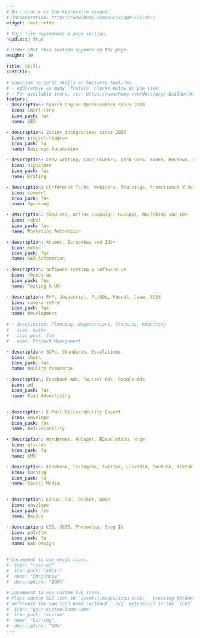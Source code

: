 ```yaml
---
# An instance of the Featurette widget.
# Documentation: https://wowchemy.com/docs/page-builder/
widget: featurette

# This file represents a page section.
headless: true

# Order that this section appears on the page.
weight: 30

title: Skills
subtitle:

# Showcase personal skills or business features.
# - Add/remove as many `feature` blocks below as you like.
# - For available icons, see: https://wowchemy.com/docs/page-builder/#icons
feature:
- description: Search Engine Optimization since 2003
  icon: chart-line
  icon_pack: fas
  name: SEO

- description: Zapier integrations since 2012
  icon: project-diagram
  icon_pack: fa
  name: Business Automation

- description: Copy writing, Case Studies, Tech Docs, Books, Reviews, Ads, Social
  icon: signature
  icon_pack: fas
  name: Writing

- description: Conference Talks, Webinars, Trainings, Promotional Videos
  icon: comment
  icon_pack: fas
  name: Speaking

- description: Simplero, Active Campaign, Hubspot, Mailchimp and 10+
  icon: robot
  icon_pack: fas
  name: Marketing Automation

- description: Xrumer, Scrapebox and 100+
  icon: meteor
  icon_pack: fas
  name: SEO Automation

- description: Software Testing & Software UX
  icon: thumbs-up
  icon_pack: fas
  name: Testing & UX

- description: PHP, Javascript, PL/SQL, Pascal, Java, SCSS
  icon: camera-retro
  icon_pack: fas
  name: Development

# - description: Planning, Negotiations, Tracking, Reporting
#   icon: tasks
#   icon_pack: fas
#   name: Project Management

- description: SOPs, Standards, Escalations
  icon: check
  icon_pack: fas
  name: Quality Assurance

- description: Facebook Ads, Twitter Ads, Google Ads
  icon: ad
  icon_pack: fas
  name: Paid Advertising


- description: E-Mail Deliverability Expert
  icon: envelope
  icon_pack: fas
  name: Deliverability

- description: Wordpress, Hubspot, B2evolution, Hugo
  icon: glasses
  icon_pack: fa
  name: CMS

- description: Facebook, Instagram, Twitter, LinkedIn, Youtube, Tiktok
  icon: hashtag
  icon_pack: fa
  name: Social Media


- description: Linux, SQL, Docker, Bash
  icon: envelope
  icon_pack: fas
  name: DevOps

- description: CSS, SCSS, Photoshop, Snag-It
  icon: palette
  icon_pack: fa
  name: Web Design


# Uncomment to use emoji icons.
#- icon: ":smile:"
#  icon_pack: "emoji"
#  name: "Emojiness"
#  description: "100%"

# Uncomment to use custom SVG icons.
# Place custom SVG icon in `assets/images/icon-pack/`, creating folders if necessary.
# Reference the SVG icon name (without `.svg` extension) in the `icon` field.
#- icon: "your-custom-icon-name"
#  icon_pack: "custom"
#  name: "Surfing"
#  description: "90%"
---
```

